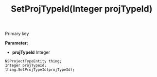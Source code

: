 ﻿---
uid: crmscript_ref_NSProjectTypeEntity_SetProjTypeId
title: SetProjTypeId(Integer projTypeId)
intellisense: NSProjectTypeEntity.SetProjTypeId
keywords: NSProjectTypeEntity, GetProjTypeId
so.topic: reference
---

Primary key

**Parameter:** 
 - **projTypeId** Integer

```crmscript
NSProjectTypeEntity thing;
Integer projTypeId;
thing.SetProjTypeId(projTypeId);
```

